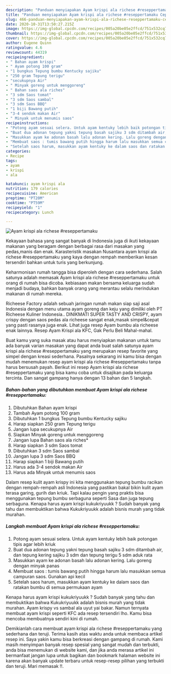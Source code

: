 ```yaml
---
description: "Panduan menyiapakan Ayam krispi ala richese #reseppertamaku Cepat"
title: "Panduan menyiapakan Ayam krispi ala richese #reseppertamaku Cepat"
slug: 466-panduan-menyiapakan-ayam-krispi-ala-richese-reseppertamaku-cepat
date: 2020-10-31T13:50:27.215Z
image: https://img-global.cpcdn.com/recipes/005a20be05e2ffcd/751x532cq70/ayam-krispi-ala-richese-reseppertamaku-foto-resep-utama.jpg
thumbnail: https://img-global.cpcdn.com/recipes/005a20be05e2ffcd/751x532cq70/ayam-krispi-ala-richese-reseppertamaku-foto-resep-utama.jpg
cover: https://img-global.cpcdn.com/recipes/005a20be05e2ffcd/751x532cq70/ayam-krispi-ala-richese-reseppertamaku-foto-resep-utama.jpg
author: Eugene Quinn
ratingvalue: 4.6
reviewcount: 44319
recipeingredient:
- " Bahan ayam krispi"
- " Ayam potong 100 gram"
- "1 bungkus Tepung bumbu Kentucky sajiku"
- "250 gram Tepung terigu"
- "secukupnya Air"
- " Minyak goreng untuk menggoreng"
- " Bahan saos ala riches"
- "3 sdm Saos tomat"
- "3 sdm Saos sambal"
- "3 sdm Saos BBQ"
- "1 biji Bawang putih"
- "3-4 sendok makan Air"
- " Minyak untuk menumis saos"
recipeinstructions:
- "Potong ayam sesuai selera. Untuk ayam kentuky lebih baik potongan tipis agar lebih kriuk"
- "Buat dua adonan tepung yakni tepung basah sajiku 3 sdm ditambah air, dan tepung kering sajiku 3 sdm dan tepung terigu 5 sdm aduk rata"
- "Masukkan ayam ke adonan basah lalu adonan kering. Lalu goreng dengan minyak panas"
- "Membuat saos : tumis bawang putih hingga harum lalu masukkan semua campuran saos. Gunakan api kecil"
- "Setelah saos harum, masukkan ayam kentuky ke dalam saos dan ratakan bumbu di semua permukaan ayam"
categories:
- Recipe
tags:
- ayam
- krispi
- ala

katakunci: ayam krispi ala 
nutrition: 179 calories
recipecuisine: American
preptime: "PT20M"
cooktime: "PT59M"
recipeyield: "1"
recipecategory: Lunch

---
```



![Ayam krispi ala richese #reseppertamaku](https://img-global.cpcdn.com/recipes/005a20be05e2ffcd/751x532cq70/ayam-krispi-ala-richese-reseppertamaku-foto-resep-utama.jpg)

Kekayaan bahasa yang sangat banyak di Indonesia juga di ikuti kekayaan makanan yang beragam dengan berbagai rasa dari masakan yang pedas,manis dan enak. Karasteristik masakan Nusantara ayam krispi ala richese #reseppertamaku yang kaya dengan rempah memberikan kesan tersendiri bahkan untuk turis yang berkunjung.


Keharmonisan rumah tangga bisa diperoleh dengan cara sederhana. Salah satunya adalah memasak Ayam krispi ala richese #reseppertamaku untuk orang di rumah bisa dicoba. kebiasaan makan bersama keluarga sudah menjadi budaya, bahkan banyak orang yang merantau selalu merindukan makanan di rumah mereka.

Richeese Factory adalah sebuah jaringan rumah makan siap saji asal Indonesia dengan menu utama ayam goreng dan keju yang dimiliki oleh PT Richeese Kuliner Indonesia.. DINIKMATI SUPER TASTY AND CRISPY, ayam crispy dengan saos pedas ala richeese sangat enak,masak simpel&amp;cepat yang pasti rasanya juga enak. Lihat juga resep Ayam bumbu ala richeese enak lainnya. Resep Ayam Krispi ala KFC, Gak Perlu Beli Mahal-mahal.

Buat kamu yang suka masak atau harus menyiapkan makanan untuk tamu ada banyak varian masakan yang dapat anda buat salah satunya ayam krispi ala richese #reseppertamaku yang merupakan resep favorite yang simpel dengan kreasi sederhana. Pasalnya sekarang ini kamu bisa dengan mudah menemukan resep ayam krispi ala richese #reseppertamaku tanpa harus bersusah payah.
Berikut ini resep Ayam krispi ala richese #reseppertamaku yang bisa kamu coba untuk disajikan pada keluarga tercinta. Dan sangat gampang hanya dengan 13 bahan dan 5 langkah.


<!--inarticleads1-->

##### Bahan-bahan yang dibutuhkan membuat Ayam krispi ala richese #reseppertamaku:

1. Dibutuhkan  Bahan ayam krispi
1. Tambah  Ayam potong 100 gram
1. Dibutuhkan 1 bungkus Tepung bumbu Kentucky sajiku
1. Harap siapkan 250 gram Tepung terigu
1. Jangan lupa secukupnya Air
1. Siapkan  Minyak goreng untuk menggoreng
1. Jangan lupa  Bahan saos ala riches*
1. Harap siapkan 3 sdm Saos tomat
1. Dibutuhkan 3 sdm Saos sambal
1. Jangan lupa 3 sdm Saos BBQ
1. Harap siapkan 1 biji Bawang putih
1. Harus ada 3-4 sendok makan Air
1. Harus ada  Minyak untuk menumis saos


Dalam resep kulit ayam krispy ini kita menggunakan tepung bumbu racikan dengan rempah-rempah asli Indonesia yang pastikan bakal bikin kulit ayam terasa garing, gurih dan kriuk. Tapi kalau pengin yang praktis bisa menggunakan tepung bumbu serbaguna seperti Sasa dan juga tepung serbaguna. Kenapa harus ayam krispi kukukriyuukk ? Sudah banyak yang tahu dan membuktikan bahwa Kukukriyuukk adalah bisnis murah yang tidak murahan. 

<!--inarticleads2-->

##### Langkah membuat  Ayam krispi ala richese #reseppertamaku:

1. Potong ayam sesuai selera. Untuk ayam kentuky lebih baik potongan tipis agar lebih kriuk
1. Buat dua adonan tepung yakni tepung basah sajiku 3 sdm ditambah air, dan tepung kering sajiku 3 sdm dan tepung terigu 5 sdm aduk rata
1. Masukkan ayam ke adonan basah lalu adonan kering. Lalu goreng dengan minyak panas
1. Membuat saos : tumis bawang putih hingga harum lalu masukkan semua campuran saos. Gunakan api kecil
1. Setelah saos harum, masukkan ayam kentuky ke dalam saos dan ratakan bumbu di semua permukaan ayam


Kenapa harus ayam krispi kukukriyuukk ? Sudah banyak yang tahu dan membuktikan bahwa Kukukriyuukk adalah bisnis murah yang tidak murahan. Ayam krispy vs sambal ala uyut yai bakar. Namun ternyata membuat ayam krispi seperti KFC ada resep tersendiri lho. Kamu bisa mencoba membuatnya sendiri kini di rumah. 

Demikianlah cara membuat ayam krispi ala richese #reseppertamaku yang sederhana dan teruji. Terima kasih atas waktu anda untuk membaca artikel resep ini. Saya yakin kamu bisa berkreasi dengan gampang di rumah. Kami masih menyimpan banyak resep spesial yang sangat mudah dan terbukti, anda bisa menemukan di website kami, dan jika anda merasa artikel ini bermanfaat jangan lupa untuk bagikan dan bookmark halaman website ini karena akan banyak update terbaru untuk resep-resep pilihan yang terbukti dan teruji. Mari memasak !!. 
